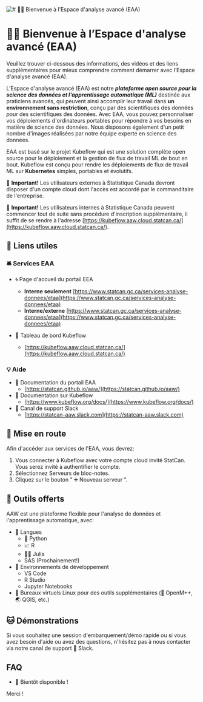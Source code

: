 ![# 🧙🔮 Bienvenue à l’Espace d'analyse avancé (EAA)
](https://user-images.githubusercontent.com/8212170/158243976-0ee25082-f3dc-4724-b8c3-1430c7f2a461.png)


# 🧙🔮 Bienvenue à l’Espace d'analyse avancé (EAA)

Veuillez trouver ci-dessous des informations, des vidéos et des liens supplémentaires pour mieux comprendre comment démarrer avec l’Espace d'analyse avancé (EAA).

L’Espace d'analyse avancé (EAA) est notre **_plateforme open source pour la science des données et l'apprentissage automatique (ML)_** destinée aux praticiens avancés, qui peuvent ainsi accomplir leur travail dans **un environnement sans restriction**, conçu par des scientifiques des données _pour_ des scientifiques des données. Avec EAA, vous pouvez personnaliser vos déploiements d'ordinateurs portables pour répondre à vos besoins en matière de science des données. Nous disposons également d'un petit nombre d'images réalisées par notre équipe experte en science des données.

EAA est basé sur le projet Kubeflow qui est une solution complète open source pour le déploiement et la gestion de flux de travail ML de bout en bout. Kubeflow est conçu pour rendre les déploiements de flux de travail ML sur **Kubernetes** simples, portables et évolutifs.

🔔 **Important!** Les utilisateurs externes à Statistique Canada devront disposer d'un compte cloud dont l'accès est accordé par le commanditaire de l'entreprise.

🔔 **Important!** Les utilisateurs internes à Statistique Canada peuvent commencer tout de suite sans procédure d'inscription supplémentaire, il suffit de se rendre à l'adresse [https://kubeflow.aaw.cloud.statcan.ca/](https://kubeflow.aaw.cloud.statcan.ca/).

## 🔗 Liens utiles

### 🛎️ Services EAA

- 🌀 Page d'accueil du portail EEA
  - **Interne seulement** [https://www.statcan.gc.ca/services-analyse-donnees/etaa](https://www.statcan.gc.ca/services-analyse-donnees/etaa)
  - **Interne/externe** [https://www.statcan.gc.ca/services-analyse-donnees/etaa](https://www.statcan.gc.ca/services-analyse-donnees/etaa)

- 🤖 Tableau de bord Kubeflow
  - [https://kubeflow.aaw.cloud.statcan.ca/](https://kubeflow.aaw.cloud.statcan.ca/)

### 💡 Aide

- 📗 Documentation du portail EAA
  - [https://statcan.github.io/aaw/](https://statcan.github.io/aaw/)
- 📘 Documentation sur Kubeflow
  - [https://www.kubeflow.org/docs/](https://www.kubeflow.org/docs/)
- 🤝 Canal de support Slack
  - [https://statcan-aaw.slack.com](https://statcan-aaw.slack.com)

## 🧭 Mise en route

Afin d'accéder aux services de l'EAA, vous devrez:

1. Vous connecter à Kubeflow avec votre compte cloud invité StatCan. Vous serez invité à authentifier le compte.
2. Sélectionnez Serveurs de bloc-notes.
3. Cliquez sur le bouton " ➕ Nouveau serveur ".

## 🧰 Outils offerts

AAW est une plateforme flexible pour l'analyse de données et l'apprentissage automatique, avec:

- 📜 Langues
  - 🐍 Python
  - 📈 R
  - 👩🔬 Julia
  - SAS (Prochainement!)
- 🧮 Environnements de développement
  - VS Code
  - R Studio
  - Jupyter Notebooks
- 🐧 Bureaux virtuels Linux pour des outils supplémentaires (🧫 OpenM++, 🌏 QGIS, etc.)

## 🐱 Démonstrations

Si vous souhaitez une session d'embarquement/démo rapide ou si vous avez besoin d'aide ou avez des questions, n'hésitez pas à nous contacter via notre canal de support 🤝 Slack.

## FAQ

- 🚧 Bientôt disponible !

Merci !
